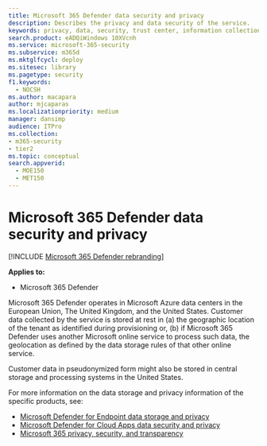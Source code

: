 ```yaml
---
title: Microsoft 365 Defender data security and privacy
description: Describes the privacy and data security of the service.
keywords: privacy, data, security, trust center, information collection
search.product: eADQiWindows 10XVcnh
ms.service: microsoft-365-security
ms.subservice: m365d
ms.mktglfcycl: deploy
ms.sitesec: library
ms.pagetype: security
f1.keywords: 
  - NOCSH
ms.author: macapara
author: mjcaparas
ms.localizationpriority: medium
manager: dansimp
audience: ITPro
ms.collection: 
- m365-security
- tier2
ms.topic: conceptual
search.appverid: 
  - MOE150
  - MET150
---
```


# Microsoft 365 Defender data security and privacy

[!INCLUDE [Microsoft 365 Defender rebranding](../includes/microsoft-defender.md)]


**Applies to:**
- Microsoft 365 Defender

Microsoft 365 Defender operates in Microsoft Azure data centers in the European Union, The United Kingdom, and the United States. Customer data collected by the service is stored at rest in (a) the geographic location of the tenant as identified during provisioning or, (b) if Microsoft 365 Defender uses another Microsoft online service to process such data, the geolocation as defined by the data storage rules of that other online service.

Customer data in pseudonymized form might also be stored in central storage and processing systems in the United States.


For more information on the data storage and privacy information of the specific products, see:
- [Microsoft Defender for Endpoint data storage and privacy](/windows/security/threat-protection/microsoft-defender-atp/data-storage-privacy)
- [Microsoft Defender for Cloud Apps data security and privacy](/cloud-app-security/cas-compliance-trust)
- [Microsoft 365 privacy, security, and transparency](/office365/servicedescriptions/office-365-platform-service-description/privacy-security-and-transparency#advanced-threat-protection)
